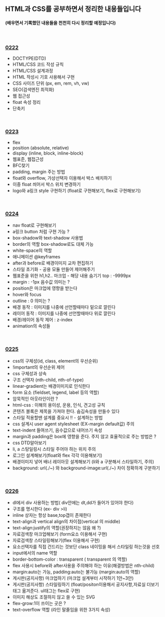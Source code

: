 ## HTML과 CSS를 공부하면서 정리한 내용들입니다   

#### (배우면서 기록했던 내용들을 천천히 다시 정리할 예정입니다)        

<br>

### [0222](https://github.com/heejung-gjt/TIL/blob/master/html_css/0222-html%EC%A0%95%EB%A6%AC.md)    

- DOCTYPE(DTD)    
- HTML/CSS 코드 작성 규칙    
- HTML/CSS 설계과정    
- HTML 작성시 기호 사용해서 구현   
- CSS 사이즈 단위 (px, em, rem, vh, vw)   
- SEO(검색엔진 최적화)   
- 웹 접근성   
- float 속성 정리    
- 단축키       

<br>


 ### [0223](https://github.com/heejung-gjt/TIL/blob/master/html_css/0223-html%EC%A0%95%EB%A6%AC.md)
- flex    
- position (absolute, relative)       
- display (inline, block, inline-block)   
- 웹표준, 웹접근성   
- BFC찾기    
- padding, margin 주는 방법   
- float와 overflow, 가상선택자 이용해서 박스 배치하기    
- 이중 float 씌어서 박스 위치 변경하기    
- logo와 a링크 style 구현하기 (float로 구현해보기, flex로 구현해보기)         
<br>

 ### [0224](https://github.com/heejung-gjt/TIL/blob/master/html_css/0224-html%EC%A0%95%EB%A6%AC.md)
- nav float로 구현해보기        
- a링크 button 처럼 구현 가능 ?          
- box-shadow와 text-shadow 사용법      
- border의 역할 box-shadow로도 대체 가능    
- white-space의 역할        
- 애니메이션 @keyframes       
- after과 before로 배경이미지 교차 편집하기       
- 스타일 초기화 - 공용 모듈 만들어 제어해주기        
- 웹표준을 위한 h1,h2.. 마크업 - 해당 내용 숨기기 top : -9999px    
- margin : -1px 음수값 의미는 ?    
- position은 마크업에 영향을 받는다    
- hover와 focus    
- outline : 0 의미는 ?    
- 배경 동작 : 이미지를 나중에 선언할때마다 밑으로 깔린다   
- 레이어 동작 : 이미지를 나중에 선언할때마다 위로 깔린다    
- 배경/레이어 동작 제어 : z-index    
- animation의 속성들     
<br>

### [0225](https://github.com/heejung-gjt/TIL/blob/master/html_css/0225-html%EC%A0%95%EB%A6%AC.md)
- css의 구체성(id, class, element의 우선순위)   
- !important의 우선순위 제어   
- css 구체성과 상속    
- 구조 선택자 (nth-child, nth-of-type)   
- linear-gradient는 배경이미지로 인식한다   
- form 요소 (fieldset, legend, label 등의 역할)     
- 암묵적인 아웃라인이란 ?   
- html-css : 이해의 용이성, 운용, 인식, 견고성 규칙   
- 콘텐츠 블록은 제목을 가져야 한다. 숨김속성을 만들수 있다   
- 스타일 적용할땐 설계를 중요시  !! - 설계하는 방법   
- css 설계시 user agent stylesheet (EX-margin default값) 주의     
- text-indent 들여쓰기, 음수값으로 내어쓰기 속성   
- margin과 padding은 box에 영향을 준다. 주지 않고 효율적으로 주는 방법은 ?   
- css DTD알아보기    
- li, a 스탕일링시 스타일 주어야 하는 위치 주의   
- 로그인 설계해보기(float와 flex 각각 이용해보기)   
- 배경이미지 넣어 배너 레이아웃 설계해보기 (li와 a 구분해서 스타일하기, 주의)   
- background: url(./~) 와 background-image:url(./~) 차이 정확하게 구분하기   
<br>

### [0226]()
- dl에서 div 사용하는 방법( div안에는 dt,dd가 들어가 있어야 한다)       
- 구조를 명시한다 (ex- div >li)    
- inline 상자는 항상 base,top갭이 존재한다    
- text-align과 vertical align의 차이점(vertical 의 middle)    
- text-align:justify의 역할(권장하지는 않음 왜 ?)    
- 자료검색창 마크업해보기 (form요소 이용해서 구현)     
- 자료검색창 스타일링해보기(flex 이용해서 구현)    
- 요소선택자를 직접 건드리는 것보단 class 네이밍을 해서 스타일링 하는것을 선호   
- input에서의 name 역할   
- border-bottom-color : transparent ( transparent 의 역할)    
- flex 사용시 before와 after사용을 주의해야 하는 이유(해결방법은 nth-child)      
- margin:auto는 가능, padding:auto는 불가능 (margin:auto의 역할)    
- 게시판(공지사항) 마크업하기 (마크업 설계부터 시작하기 1안~3안)   
- 게시판(공지사항) 스타일링하기 (float/positon이용해서 공지사항,자료실 더보기 태그 옮겨준다. ul태그는 flex로 구현)          
- 이미지 해상도 조절하지 않고 쓸 수 있는 SVG    
- flex-grow:1이 쓰이는 곳은 ? 
- text-overflow 역할 (라인 말줄임을 위한 3가지 속성)    

















